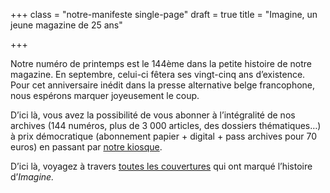 +++
class = "notre-manifeste single-page"
draft = true
title = "Imagine, un jeune magazine de 25 ans"

+++
<br>

Notre numéro de printemps est le 144ème dans la petite histoire de notre magazine. En septembre, celui-ci fêtera ses vingt-cinq ans d’existence. Pour cet anniversaire inédit dans la presse alternative belge francophone, nous espérons marquer joyeusement le coup.

D’ici là, vous avez la possibilité de vous abonner à l’intégralité de nos archives (144 numéros, plus de 3 000 articles, des dossiers thématiques…) à prix démocratique (abonnement papier + digital + pass archives pour 70 euros) en passant par [notre kiosque](https://kiosque.imagine-magazine.com/boutique/abonnement-papier-digital/).

D’ici là, voyagez à travers [toutes les couvertures](https://kiosque.imagine-magazine.com/categorie-produit/numeros) qui ont marqué l’histoire d’_Imagine._ 